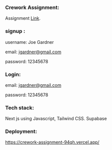 ### Crework Assignment: 

Assignment [Link](https://www.notion.so/Assignment-Trello-Style-Task-Management-Application-1-343c97ccb2cc445f9ea522d988bd4941?pvs=4).


### signup :

username: Joe Gardner

email: jgardner@gmail.com

password: 12345678

### Login:

email: jgardner@gmail.com

password: 12345678

### Tech stack: 

Next js using Javascript, Tailwind CSS. Supabase

### Deployment:

https://crework-assignment-94qh.vercel.app/


